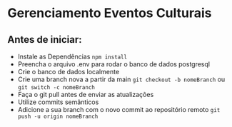 # Gerenciamento Eventos Culturais

## Antes de iniciar:
- Instale as Dependências 
`npm install`
- Preencha o arquivo .env para rodar o banco de dados postgresql
- Crie o banco de dados localmente
- Crie uma branch nova a partir da main
`git checkout -b nomeBranch` ou `git switch -c nomeBranch`
- Faça o git pull antes de enviar as atualizações
- Utilize commits semânticos
- Adicione a sua branch com o novo commit ao repositório remoto
  `git push -u origin nomeBranch`
